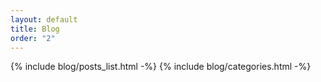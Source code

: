 ```yaml
---
layout: default
title: Blog
order: "2"
---
```


{% include blog/posts_list.html -%}
{% include blog/categories.html -%}
